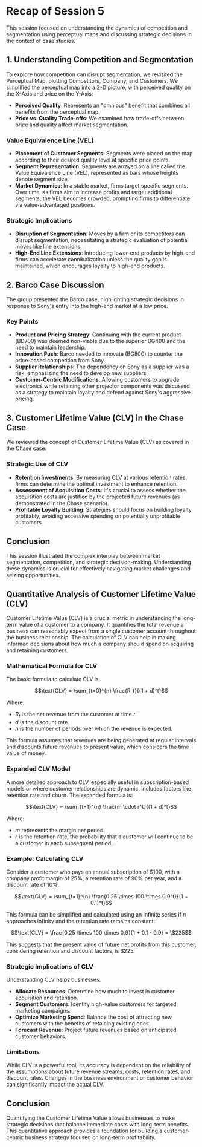 # Recap of Session 5

This session focused on understanding the dynamics of competition and segmentation using perceptual maps and discussing strategic decisions in the context of case studies.

## 1. Understanding Competition and Segmentation

To explore how competition can disrupt segmentation, we revisited the Perceptual Map, plotting Competitors, Company, and Customers. We simplified the perceptual map into a 2-D picture, with perceived quality on the X-Axis and price on the Y-Axis:

- **Perceived Quality**: Represents an "omnibus" benefit that combines all benefits from the perceptual map.
- **Price vs. Quality Trade-offs**: We examined how trade-offs between price and quality affect market segmentation.

### Value Equivalence Line (VEL)

- **Placement of Customer Segments**: Segments were placed on the map according to their desired quality level at specific price points.
- **Segment Representation**: Segments are arrayed on a line called the Value Equivalence Line (VEL), represented as bars whose heights denote segment size.
- **Market Dynamics**: In a stable market, firms target specific segments. Over time, as firms aim to increase profits and target additional segments, the VEL becomes crowded, prompting firms to differentiate via value-advantaged positions.

### Strategic Implications

- **Disruption of Segmentation**: Moves by a firm or its competitors can disrupt segmentation, necessitating a strategic evaluation of potential moves like line extensions.
- **High-End Line Extensions**: Introducing lower-end products by high-end firms can accelerate cannibalization unless the quality gap is maintained, which encourages loyalty to high-end products.

## 2. Barco Case Discussion

The group presented the Barco case, highlighting strategic decisions in response to Sony's entry into the high-end market at a low price.

### Key Points

- **Product and Pricing Strategy**: Continuing with the current product (BD700) was deemed non-viable due to the superior BG400 and the need to maintain leadership.
- **Innovation Push**: Barco needed to innovate (BG800) to counter the price-based competition from Sony.
- **Supplier Relationships**: The dependency on Sony as a supplier was a risk, emphasizing the need to develop new suppliers.
- **Customer-Centric Modifications**: Allowing customers to upgrade electronics while retaining other projector components was discussed as a strategy to maintain loyalty and defend against Sony's aggressive pricing.

## 3. Customer Lifetime Value (CLV) in the Chase Case

We reviewed the concept of Customer Lifetime Value (CLV) as covered in the Chase case.

### Strategic Use of CLV

- **Retention Investments**: By measuring CLV at various retention rates, firms can determine the optimal investment to enhance retention.
- **Assessment of Acquisition Costs**: It's crucial to assess whether the acquisition costs are justified by the projected future revenues (as demonstrated in the Chase scenario).
- **Profitable Loyalty Building**: Strategies should focus on building loyalty profitably, avoiding excessive spending on potentially unprofitable customers.

## Conclusion

This session illustrated the complex interplay between market segmentation, competition, and strategic decision-making. Understanding these dynamics is crucial for effectively navigating market challenges and seizing opportunities.

## Quantitative Analysis of Customer Lifetime Value (CLV)

Customer Lifetime Value (CLV) is a crucial metric in understanding the long-term value of a customer to a company. It quantifies the total revenue a business can reasonably expect from a single customer account throughout the business relationship. The calculation of CLV can help in making informed decisions about how much a company should spend on acquiring and retaining customers.

### Mathematical Formula for CLV

The basic formula to calculate CLV is:

$$\text{CLV} = \sum_{t=0}^{n} \frac{R_t}{(1 + d)^t}$$

Where:
- $R_t$ is the net revenue from the customer at time $t$.
- $d$ is the discount rate.
- $n$ is the number of periods over which the revenue is expected.

This formula assumes that revenues are being generated at regular intervals and discounts future revenues to present value, which considers the time value of money.

### Expanded CLV Model

A more detailed approach to CLV, especially useful in subscription-based models or where customer relationships are dynamic, includes factors like retention rate and churn. The expanded formula is:

$$\text{CLV} = \sum_{t=1}^{n} \frac{m \cdot r^t}{(1 + d)^t}$$

Where:
- $m$ represents the margin per period.
- $r$ is the retention rate, the probability that a customer will continue to be a customer in each subsequent period.

### Example: Calculating CLV

Consider a customer who pays an annual subscription of $100, with a company profit margin of 25%, a retention rate of 90% per year, and a discount rate of 10%.

$$\text{CLV} = \sum_{t=1}^{n} \frac{0.25 \times 100 \times 0.9^t}{(1 + 0.1)^t}$$

This formula can be simplified and calculated using an infinite series if $n$ approaches infinity and the retention rate remains constant:

$$\text{CLV} = \frac{0.25 \times 100 \times 0.9}{1 + 0.1 - 0.9} = \$225$$

This suggests that the present value of future net profits from this customer, considering retention and discount factors, is $225.

### Strategic Implications of CLV

Understanding CLV helps businesses:
- **Allocate Resources**: Determine how much to invest in customer acquisition and retention.
- **Segment Customers**: Identify high-value customers for targeted marketing campaigns.
- **Optimize Marketing Spend**: Balance the cost of attracting new customers with the benefits of retaining existing ones.
- **Forecast Revenue**: Project future revenues based on anticipated customer behaviors.

### Limitations

While CLV is a powerful tool, its accuracy is dependent on the reliability of the assumptions about future revenue streams, costs, retention rates, and discount rates. Changes in the business environment or customer behavior can significantly impact the actual CLV.

## Conclusion

Quantifying the Customer Lifetime Value allows businesses to make strategic decisions that balance immediate costs with long-term benefits. This quantitative approach provides a foundation for building a customer-centric business strategy focused on long-term profitability.
